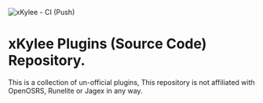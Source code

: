 ![xKylee - CI (Push)](https://github.com/xKylee/plugins-source/workflows/xKylee%20-%20CI%20(Push)/badge.svg?branch=master)

# xKylee Plugins (Source Code) Repository.

This is a collection of un-official plugins, This repository is not affiliated with OpenOSRS, Runelite or Jagex in any way.
